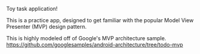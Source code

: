 Toy task application! 

This is a practice app, designed to get familiar with the popular
Model View Presenter (MVP) design pattern.

This is highly modeled off of Google's MVP architecture sample.
https://github.com/googlesamples/android-architecture/tree/todo-mvp
